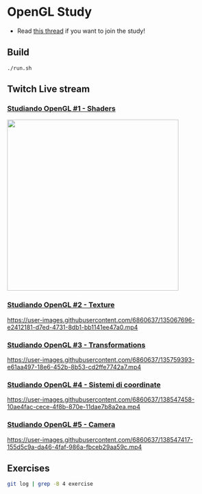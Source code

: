 # OpenGL Study

- Read [this thread](https://forum.gameloop.it/d/729-learnopengl-imparare-le-basi-della-computer-graphics) if you want to join the study!

## Build

```
./run.sh
```

## Twitch Live stream

### [Studiando OpenGL #1 - Shaders](https://www.twitch.tv/videos/1153359819)

<img width="400" src="https://user-images.githubusercontent.com/6860637/135076723-526a88c2-0eb1-4f1c-8623-51e1b49a930f.png" />

### [Studiando OpenGL #2 - Texture](https://www.twitch.tv/videos/1161484776)

https://user-images.githubusercontent.com/6860637/135067696-e2412181-d7ed-4731-8db1-bb1141ee47a0.mp4

### [Studiando OpenGL #3 - Transformations](https://www.twitch.tv/videos/1165562900)

https://user-images.githubusercontent.com/6860637/135759393-e61aa497-18e6-452b-8b53-cd2ffe7742a7.mp4

### [Studiando OpenGL #4 - Sistemi di coordinate](https://www.twitch.tv/videos/1176612944)

https://user-images.githubusercontent.com/6860637/138547458-10ae4fac-cece-4f8b-870e-11dae7b8a2ea.mp4

### [Studiando OpenGL #5 - Camera](https://www.twitch.tv/videos/1176612944)

https://user-images.githubusercontent.com/6860637/138547417-155d5c9a-da46-4faf-986a-fbceb29aa59c.mp4

## Exercises

```sh
git log | grep -B 4 exercise
```
